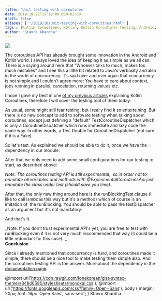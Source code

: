 ```yaml
---
title: 'Unit testing with coroutines'
date: 2019-10-21T15:19:00.000+02:00
draft: false
aliases: [ "/2019/10/unit-testing-with-coroutines.html" ]
tags : [Kotlin Coroutines, Kotlin, Kotlin Coroutines Testing, Android, Unit testing]
author: "Stavro Xhardha"
---
```


[![](https://1.bp.blogspot.com/-7_lhiR915Ek/Xa2jYhwlyRI/AAAAAAAAQAc/8bJT8qOl7WA7TUdM4B20VPQOZ6p2TNuigCLcBGAsYHQ/s1600/adi-goldstein-B2sNfHkjagM-unsplash.jpg)](https://1.bp.blogspot.com/-7_lhiR915Ek/Xa2jYhwlyRI/AAAAAAAAQAc/8bJT8qOl7WA7TUdM4B20VPQOZ6p2TNuigCLcBGAsYHQ/s1600/adi-goldstein-B2sNfHkjagM-unsplash.jpg)

  
The coroutines API has already brought some innovation in the Android and Kotlin world. I always loved the idea of keeping it as simple as we all can. There is a saying around here that "Whoever talks to much, makes too much mistakes" and I see this a little bit related to Java's verbosity and also in the world of concurrency. It's said over and over again that concurrency is not simple and I couldn't agree more: You have to care about context, jobs running in parallel, cancelation, returning values etc.  
  
I hope I gave my best in one [of my previous articles](https://medium.com/@stavro96/kotlin-coroutines-the-non-confusing-one-5a47ca799578) explaining Kotlin Coroutines, therefore I will cover the testing tool of them today.  
  
As usual, some might still fear testing, but I really find it so entertaining. But there is no new concept to add to software testing when talking about coroutines, except just defining a "default" TestCoroutineDispatcher which is only a CoroutineDispatcher which runs immediate and lazy code the same way. In other words, a Test Double for CoroutineDispatcher (not sure if it is a Fake).  
  
So let's test. As explained we should be able to do it, once we have the dependency in our module:  
  
After that we only need to add some small configurations for our testing to start, as described above:  
  
_Note: The coroutines testing API is still experimental,  so in order not to annotate all variables and methods with @ExperimentalCoroutinesApi just annotate the class under test (should save you time)._  
  
After that, the only new thing around here is the runBlockingTest clause (i like to call lambdas this way but it's a method) which of course is an imitation of  the runBlocking. You should be able to pass the testDispatcher as an argument but it's not mandatory:  
  
And that's it.  
  
_Note: If you don't trust experimental API's yet, you are free to test with runBlocking even if it is not very much recommended that way (it could be a little redundant for this case). _  
**Conclusion**  
  
Since I already mentioned that concurrency is hard, and coroutines made it simple, there should be a nice tool to make testing them simple also. And the coroutines testing API is the answer. More about the dependency in the [documentation page](https://github.com/Kotlin/kotlinx.coroutines/tree/master/kotlinx-coroutines-test).  
  
@import url('https://cdn.rawgit.com/lonekorean/gist-syntax-themes/848d6580/stylesheets/monokai.css'); @import url('https://fonts.googleapis.com/css?family=Open+Sans'); body { margin: 20px; font: 16px 'Open Sans', sans-serif; } Stavro Xhardha.